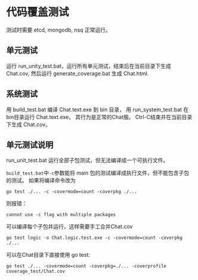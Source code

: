 # 代码覆盖测试

测试时需要 etcd, mongodb, nsq 正常运行。

## 单元测试

运行 run_unity_test.bat，运行所有单元测试，结束后在当前目录下生成 Chat.cov,
然后运行 generate_coverage.bat 生成 Chat.html.

## 系统测试

用 build_test.bat 编译 Chat.text.exe 到 bin 目录，
用 run_system_test.bat 在bin目录运行 Chat.text.exe，
其行为是正常的Chat服。
Ctrl-C结束并在当前目录下生成 Chat.cov。

## 单元测试说明

run_unit_test.bat 运行全部子包测试，但无法编译成一个可执行文件。

`build_test.bat`中`-c`参数能将 main 包的测试编译成执行文件，但不能包含子包的测试。
如果将编译命令改为
```
go test ./... -c -covermode=count -coverpkg ./...
```
则报错：
```
cannot use -c flag with multiple packages
```

可以编译每个子包并运行，这样需要手工合并Chat.cov
```
go test logic -o Chat.logic.test.exe -c -covermode=count -coverpkg ./...
```

可以在Chat目录下直接使用 go test:
```
go test ./... -covermode=count -coverpkg=./... -coverprofile coverage_test/Chat.cov
```


